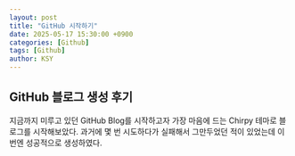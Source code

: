 ```yaml
---
layout: post
title: "GitHub 시작하기"
date: 2025-05-17 15:30:00 +0900
categories: [Github]
tags: [Github]
author: KSY
---
```


## GitHub 블로그 생성 후기

지금까지 미루고 있던 GitHub Blog를 시작하고자 가장 마음에 드는 Chirpy 테마로 블로그를 시작해보았다. 과거에 몇 번 시도하다가 실패해서 그만두었던 적이 있었는데 이번엔 성공적으로 생성하였다.